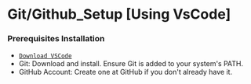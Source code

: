 # Git/Github_Setup [Using VsCode]

### Prerequisites Installation
  - [`Download VSCode`](https://code.visualstudio.com/)
  - Git: Download and install. Ensure Git is added to your system's PATH.
  - GitHub Account: Create one at GitHub if you don't already have it.

